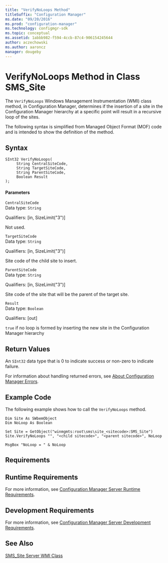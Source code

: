 ```yaml
---
title: "VerifyNoLoops Method"
titleSuffix: "Configuration Manager"
ms.date: "09/20/2016"
ms.prod: "configuration-manager"
ms.technology: configmgr-sdk
ms.topic: conceptual
ms.assetid: 1abbb982-f594-4ccb-87c4-906154245644
author: aczechowski
ms.author: aaroncz
manager: dougeby
---
```

# VerifyNoLoops Method in Class SMS_Site
The `VerifyNoLoops` Windows Management Instrumentation (WMI) class method, in Configuration Manager, determines if the insertion of a site in the Configuration Manager hierarchy at a specific point will result in a recursive loop of the sites.  

 The following syntax is simplified from Managed Object Format (MOF) code and is intended to show the definition of the method.  

## Syntax  

```  
SInt32 VerifyNoLoops(  
     String CentralSiteCode,  
     String TargetSiteCode,  
     String ParentSiteCode,  
     Boolean Result  
);  
```  

#### Parameters  
 `CentralSiteCode`  
 Data type: `String`  

 Qualifiers: [in, SizeLimit("3")]  

 Not used.  

 `TargetSiteCode`  
 Data type: `String`  

 Qualifiers: [in, SizeLimit("3")]  

 Site code of the child site to insert.  

 `ParentSiteCode`  
 Data type: `String`  

 Qualifiers: [in, SizeLimit("3")]  

 Site code of the site that will be the parent of the target site.  

 `Result`  
 Data type: `Boolean`  

 Qualifiers: [out]  

 `true` if no loop is formed by inserting the new site in the Configuration Manager hierarchy  

## Return Values  
 An `SInt32` data type that is 0 to indicate success or non-zero to indicate failure.  

 For information about handling returned errors, see [About Configuration Manager Errors](../../../../../develop/core/understand/about-configuration-manager-errors.md).  

## Example Code  
 The following example shows how to call the `VerifyNoLoops` method.  

```  
Dim Site As SWbemObject  
Dim NoLoop As Boolean  

Set Site = GetObject("winmgmts:root\sms\site_<sitecode>:SMS_Site")  
Site.VerifyNoLoops "", "<child sitecode>", "<parent sitecode>", NoLoop  

MsgBox "NoLoop = " & NoLoop  
```  

## Requirements  

## Runtime Requirements  
 For more information, see [Configuration Manager Server Runtime Requirements](../../../../../develop/core/reqs/server-runtime-requirements.md).  

## Development Requirements  
 For more information, see [Configuration Manager Server Development Requirements](../../../../../develop/core/reqs/server-development-requirements.md).  

## See Also  
 [SMS_Site Server WMI Class](../../../../../develop/reference/core/servers/configure/sms_site-server-wmi-class.md)
